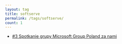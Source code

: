 ```yaml
---
layout: tag
title: softserve
permalink: /tags/softserve/
count: 1
---
```


- [#3 Spotkanie grupy Microsoft Group Poland za nami](https://blog.justcloud.pl/3-spotkanie-grupy-microsoft-group-poland-za-nami)
